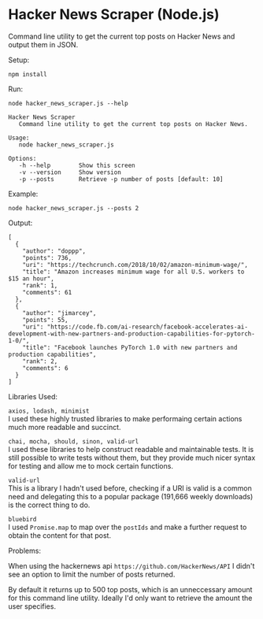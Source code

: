 # Hacker News Scraper (Node.js)

Command line utility to get the current top posts on Hacker News and output them in JSON.

Setup:

```npm install``` 

Run:

```node hacker_news_scraper.js --help```
  
```
Hacker News Scraper
   Command line utility to get the current top posts on Hacker News.    
  
Usage:
   node hacker_news_scraper.js  
  
Options:  
   -h --help        Show this screen  
   -v --version     Show version  
   -p --posts       Retrieve -p number of posts [default: 10]
```  
  
Example:  
  
```node hacker_news_scraper.js --posts 2```  
 
Output:

```
[
  {
    "author": "doppp",
    "points": 736,
    "uri": "https://techcrunch.com/2018/10/02/amazon-minimum-wage/",
    "title": "Amazon increases minimum wage for all U.S. workers to $15 an hour",
    "rank": 1,
    "comments": 61
  },
  {
    "author": "jimarcey",
    "points": 55,
    "uri": "https://code.fb.com/ai-research/facebook-accelerates-ai-development-with-new-partners-and-production-capabilities-for-pytorch-1-0/",
    "title": "Facebook launches PyTorch 1.0 with new partners and production capabilities",
    "rank": 2,
    "comments": 6
  }
]
```  
  
Libraries Used:  

  ```axios, lodash, minimist```  
  I used these highly trusted libraries to make performaing certain actions much more readable and succinct.
  
  ```chai, mocha, should, sinon, valid-url```    
  I used these libraries to help construct readable and maintainable tests. It is still possible to write tests without them, but they provide much nicer syntax for testing and allow me to mock certain functions.

  ```valid-url```  
  This is a library I hadn't used before, checking if a URI is valid is a common need and delegating this to a popular package (191,666 weekly downloads) is the correct thing to do.

  ```bluebird```  
  I used ```Promise.map``` to map over the ```postIds``` and make a further request to obtain the content for that post.
  
  
Problems:  
  
  When using the hackernews api ```https://github.com/HackerNews/API``` I didn't see an option to limit the number of posts returned.  
    
  By default it returns up to 500 top posts, which is an unneccessary amount for this command line utility. Ideally I'd only want to retrieve the amount the user specifies.

